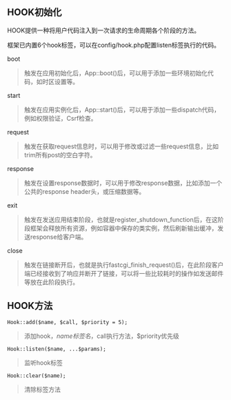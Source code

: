 HOOK初始化
----
HOOK提供一种将用户代码注入到一次请求的生命周期各个阶段的方法。

框架已内置6个hook标签，可以在config/hook.php配置listen标签执行的代码。

boot
> 触发在应用初始化后，App::boot()后，可以用于添加一些环境初始化代码，如时区设置等。

start
> 触发在应用实例化后，App::start()后，可以用于添加一些dispatch代码，例如权限验证，Csrf检查。

request
> 触发在获取request信息时，可以用于修改或过滤一些request信息，比如trim所有post的空白字符。

response
> 触发在设置response数据时，可以用于修改response数据，比如添加一个公共的response header头，或压缩数据等。

exit
> 触发在发送应用结束阶段，也就是register_shutdown_function后，在这阶段框架会释放所有资源，例如容器中保存的类实例，然后刷新输出缓冲，发送response给客户端。

close
> 触发在链接断开后，也就是执行fastcgi_finish_request()后，在此阶段客户端已经接收到了响应并断开了链接，可以将一些比较耗时的操作如发送邮件等放在此阶段执行。

HOOK方法
----
```
Hook::add($name, $call, $priority = 5);
```
> 添加hook，$name标签名，$call执行方法，$priority优先级

```
Hook::listen($name, ...$params);
```
> 监听hook标签

```
Hook::clear($name);
```
> 清除标签方法